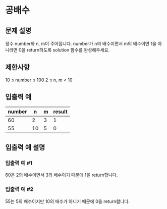 # 공배수


## 문제 설명
정수 number와 n, m이 주어집니다. number가 n의 배수이면서 m의 배수이면 1을 아니라면 0을 return하도록 solution 함수를 완성해주세요.

## 제한사항
10 ≤ number ≤ 100
2 ≤ n, m < 10

## 입출력 예
|number|n|m|result|
|---|---|---|---|
|60|2|3|1|
|55|10|5|0|

## 입출력 예 설명

### 입출력 예 #1
60은 2의 배수이면서 3의 배수이기 때문에 1을 return합니다.

### 입출력 예 #2
55는 5의 배수이지만 10의 배수가 아니기 때문에 0을 return합니다.